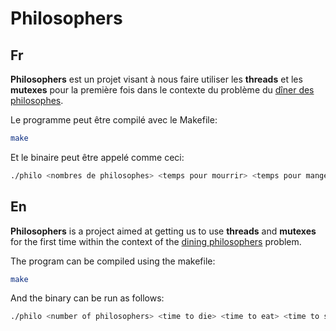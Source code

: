 # Philosophers

Fr
---
**Philosophers** est un projet visant à nous faire utiliser les **threads** et les **mutexes** pour la première fois dans le contexte du problème du [dîner des philosophes](https://fr.wikipedia.org/wiki/D%C3%AEner_des_philosophes).

Le programme peut être compilé avec le Makefile:
```bash
make
```
Et le binaire peut être appelé comme ceci:
```bash
./philo <nombres de philosophes> <temps pour mourrir> <temps pour manger> <temps pour dormir> [nombres de fois que chaque philosophe doit manger(optionel)]
```
En
---
**Philosophers** is a project aimed at getting us to use **threads** and **mutexes** for the first time within the context of the [dining philosophers](https://en.wikipedia.org/wiki/Dining_philosophers_problem) problem.

The program can be compiled using the makefile:
```bash
make
```
And the binary can be run as follows:
```bash
./philo <number of philosophers> <time to die> <time to eat> <time to sleep> [number of times each philosopher must eat(optional)]
```